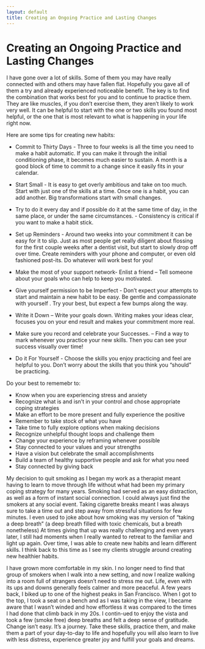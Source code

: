 ```yaml
---
layout: default
title: Creating an Ongoing Practice and Lasting Changes
---
```


# Creating an Ongoing Practice and Lasting Changes

I have gone over a lot of skills. Some of them you may have really connected with and others may have fallen flat. Hopefully you gave all of them a try and already experienced noticeable benefit. The key is to find the combination that works best for you and to continue to practice them. They are like muscles, if you don’t exercise them, they aren’t likely to work very well. It can be helpful to start with the one or two skills you found most helpful, or the one that is most relevant to what is happening in your life right now.  

Here are some tips for creating new habits:

-	Commit to Thirty Days - Three to four weeks is all the time you need to make a habit automatic. If you can make it through the initial conditioning phase, it becomes much easier to sustain. A month is a good block of time to commit to a change since it easily fits in your calendar. 

- Start Small - It is easy to get overly ambitious and take on too much. Start with just one of the skills at a time. Once one is a habit, you can add another. Big transformations start with small changes.

- Try to do it every day and if possible do it at the same time of day, in the same place, or under the same circumstances. - Consistency is critical if you want to make a habit stick. 

- Set up Reminders - Around two weeks into your commitment it can be easy for it to slip. Just as most people get really diligent about flossing for the first couple weeks after a dentist visit, but start to slowly drop off over time. Create reminders with your phone and computer, or even old fashioned post-its.  Do whatever will work best for you!

- Make the most of your support network- Enlist a friend – Tell someone about your goals who can help to keep you motivated.

- Give yourself permission to be Imperfect - Don’t expect your attempts to start and maintain a new habit to be easy. Be gentle and compassionate with yourself .  Try your best, but expect a few bumps along the way.

- Write it Down – Write your goals down. Writing makes your ideas clear, focuses you on your end result and makes your commitment more real.

- Make sure you record and celebrate your Successes. – Find a way to mark whenever you practice your new skills.  Then you can see your success visually over time!

- Do it For Yourself - Choose the skills you enjoy practicing and feel are helpful to you. Don’t worry about the skills that you think you “should” be practicing.

Do your best to rememebr to:

- Know when you are experiencing stress and anxiety
- Recognize what is and isn’t in your control and chose appropriate coping strategies 
-	Make an effort to be more present and fully experience the positive 
- Remember to take stock of what you have
- Take time to fully explore options when making decisions 
- Recognize unhelpful thought loops and challenge them 
- Change your experience by reframing whenever possible 
- Stay connected to your values and your strengths 
- Have a vision but celebrate the small accomplishments 
- Build a team of healthy supportive people and ask for what you need
- Stay connected by giving back 

 
My decision to quit smoking as I began my work as a therapist meant having to learn to move through life without what had been my primary coping strategy for many years. Smoking had  served as an easy distraction, as well as a form of instant social connection. I could always just find the smokers at any social event. Taking cigarette breaks meant I was always sure to take a time out and step away from stressful situations for few minutes.  I even used to joke about how smoking was my version of “taking a deep breath” (a deep breath filled with toxic chemicals, but a breath nonetheless) At times giving that up was really challenging and even years later, I still had moments when I really wanted to retreat to the familiar and light up again.
Over time, I was able to create new habits and learn different skills. I think back to this time as I see my clients struggle around creating new healthier habits. 

I have grown more comfortable in my skin. I no longer need to find that group of smokers when I walk into a new setting, and now I realize walking into a room full of strangers doesn’t need to stress me out. Life, even with its ups and downs generally feels calmer and more peaceful. A few years back, I biked up to one of the highest peaks in San Francisco. When I got to the top, I took a seat on a bench and as I was taking in the view, I became aware that I wasn’t winded and how effortless it was compared to the times I had done that climb back in my 20s. I contin-ued to enjoy the vista and took a few (smoke free) deep breaths and felt a deep sense of gratitude. Change isn’t easy. It’s a journey. Take these skills, practice them, and make them a part of your day-to-day to life and hopefully you will also learn to live with less distress, experience greater joy and fulfill your goals and dreams. 
